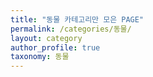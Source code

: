 ```yaml
---
title: "동물 카테고리만 모은 PAGE"
permalink: /categories/동물/
layout: category
author_profile: true
taxonomy: 동물
---
```

